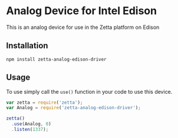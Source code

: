 # Analog Device for Intel Edison

This is an analog device for use in the Zetta platform on Edison

## Installation

`npm install zetta-analog-edison-driver`

## Usage

To use simply call the `use()` function in your code to use this device.

```javascript
var zetta = require('zetta');
var Analog = require('zetta-analog-edison-driver');

zetta()
  .use(Analog, 0)
  .listen(1337);
```
